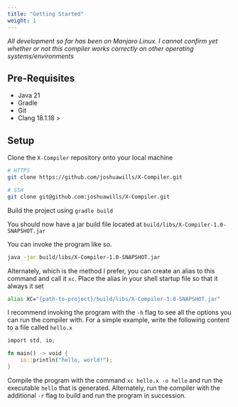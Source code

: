 ```yaml
---
title: "Getting Started"
weight: 1
---
```


*All development so far has been on Manjaro Linux. I cannot confirm yet whether or not this compiler
works correctly on other operating systems/environments*

## Pre-Requisites

- Java 21
- Gradle
- Git
- Clang 18.1.18 >

## Setup

Clone the `X-Compiler` repository onto your local machine

```bash
# HTTPS
git clone https://github.com/joshuawills/X-Compiler.git

# SSH
git clone git@github.com:joshuawills/X-Compiler.git
```

Build the project using `gradle build`

You should now have a jar build file located at `build/libs/X-Compiler-1.0-SNAPSHOT.jar`

You can invoke the program like so.

```bash
java -jar build/libs/X-Compiler-1.0-SNAPSHOT.jar
```

Alternately, which is the method I prefer, you can create an alias to this command and call it `xc`.
Place the alias in your shell startup file so that it always it set

```bash
alias XC="{path-to-project}/build/libs/X-Compiler-1.0-SNAPSHOT.jar" 
```

I recommend invoking the program with the `-h` flag to see all the options you can run the compiler
with. For a simple example, write the following content to a file called `hello.x`

```Rust
import std, io;

fn main() -> void {
    io::println("hello, world!");
}
```

Compile the program with the command `xc hello.x -o hello` and run the executable `hello` that is 
generated. Alternately, run the compiler with the additional `-r` flag to build and run the program
in succession.